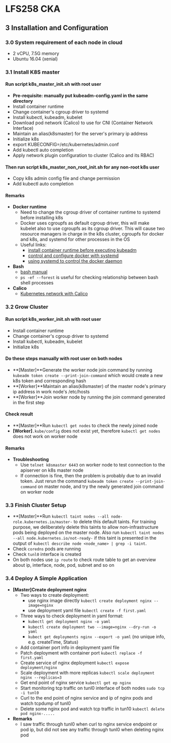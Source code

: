 # LFS258 CKA

## 3 Installation and Configuration
### 3.0 System requirement of each node in cloud
- 2 vCPU, 7.5G memory
- Ubuntu 16.04 (xenial)
### 3.1 Install K8S master
#### Run script k8s_master_init.sh with root user
- **Pre-requisite: manually put kubeadm-config.yaml in the same directory**
- Install container runtime
- Change container's cgroup driver to systemd
- Install kubectl, kubeadm, kubelet
- Download pod network (Calico) to use for CNI (Container Network Interface)
- Maintain an alias(k8smaster) for the server's primary ip address
- Initialize k8s
- export KUBECONFIG=/etc/kubernetes/admin.conf
- Add kubectl auto completion
- Apply network plugin configuration to cluster (Calico and its RBAC)
#### Then run script k8s_master_non_root_init.sh for any non-root k8s user
- Copy k8s admin config file and change permission
- Add kubectl auto completion
#### Remarks 
- **Docker runtime**
  - Need to change the cgroup driver of container runtime to systemd before installing k8s
  - Docker uses cgroupfs as default cgroup driver, this will make kubelet also to use cgroupfs as its cgroup driver. This will cause two resource managers in charge in the k8s cluster, cgroupfs for docker and k8s, and systemd for other processes in the OS
  - Useful links:
    - [install container runtime before executing kubeadm](https://kubernetes.io/docs/setup/production-environment/container-runtimes/)
    - [control and configure docker with systemd](https://docs.docker.com/v17.09/engine/admin/systemd/)
    - [using systemd to control the docker daemon](https://success.docker.com/article/using-systemd-to-control-the-docker-daemon)
- **Bash**
  - [bash manual](https://www.gnu.org/software/bash/manual/html_node/index.html#SEC_Contents)
  - `ps -ef --forest` is useful for checking relationship between bash shell processes
- **Calico**
  - [Kubernetes network with Calico](https://www.tigera.io/blog/kubernetes-networking-with-calico/)
### 3.2 Grow Cluster
#### Run script k8s_worker_init.sh with root user
- Install container runtime
- Change container's cgroup driver to systemd
- Install kubectl, kubeadm, kubelet
- Initialize k8s
#### Do these steps manually with root user on both nodes
- **[Master]**Generate the worker node join command by running `kubeadm token create --print-join-command` which would create a new k8s token and corresponding hash
- **[Worker]**Maintain an alias(k8smaster) of the master node's primary ip address in work node's /etc/hosts
- **[Worker]**Join worker node by running the join command generated in the first step
#### Check result
- **[Master]**Run `kubectl get nodes` to check the newly joined node
- **[Worker]**`.kube/config` does not exist yet, therefore `kubectl get nodes` does not work on worker node
#### Remarks
- **Troubleshooting**
  - Use `telnet k8smaster 6443` on worker node to test connection to the apiserver on k8s master node
  - If connection is fine, then the problem is probably due to an invalid token. Just rerun the command `kubeadm token create --print-join-command` on master node, and try the newly generated join command on worker node
### 3.3 Finish Cluster Setup
- **[Master]**Run `kubectl taint nodes --all node-role.kubernetes.io/master-` to delete this default taints. For training purpose, we deliberately delete this taints to allow non-infrastructure pods being deployed on the master node. Also run `kubectl taint nodes --all node.kubernetes.io/not-ready-` if this taint is presented in the output of `kubectl describe node <node_name> | grep -i taint`.
- Check `coredns` pods are running
- Check `tunl0` interface is created
- On both nodes use `ip route` to check route table to get an overview about ip, interface, node, pod, subnet and so on
### 3.4 Deploy A Simple Application
- **[Master]Create deployment nginx** 
  - Two ways to create deployment: 
    - use nginx image directly `kubectl create deployment nginx --image=nginx`
    - use deployment yaml file `kubectl create -f first.yaml`
  - Three ways to check deployment in yaml format:
    - `kubectl get deployment nginx -o yaml`
    - `kubectl create deployment two --image=nginx --dry-run -o yaml`
    - `kubect get deployments nginx --export -o yaml` (no unique info, e.g. createTime, Status)
  - Add container port info in deployment yaml file
  - Patch deployment with container port `kubectl replace -f first.yaml`
  - Create service of nginx deployment `kubectl expose deployment/nginx`  
  - Scale deployment with more replicas `kubectl scale deployment nginx --replicas=3`
  - Get end point of nginx service `kubectl get ep nginx`
  - Start monitoring tcp traffic on tunl0 interface of both nodes `sudo tcp -i tunl0`
  - Curl to the end point of nginx service and ip of nginx pods and watch tcpdump of tunl0
  - Delete some nginx pod and watch tcp traffic in tun10 `kubectl delete pod nginx-.....`
- **Remarks**
  - I saw traffic through tunl0 when curl to nginx service endpoint or pod ip, but did not see any traffic through tunl0 when deleting nginx pod


